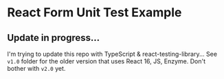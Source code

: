 # React Form Unit Test Example

## Update in progress...

I'm trying to update this repo with TypeScript & react-testing-library... See `v1.0` folder for the older version that uses React 16, JS, Enzyme. Don't bother with `v2.0` yet.
